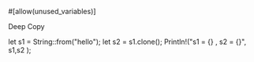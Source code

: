 #[allow(unused_variables)]

Deep Copy 

let s1 = String::from("hello");
let s2 = s1.clone();
Println!("s1 = {} , s2 = {}", s1,s2 );